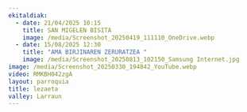 ```yaml
---
ekitaldiak:
  - date: 21/04/2025 10:15
    title: SAN MIGELEN BISITA
    image: /media/Screenshot_20250419_111110_OneDrive.webp
  - date: 15/08/2025 12:30
    title: "AMA BIRJINAREN ZERURATZEA "
    image: /media/Screenshot_20250813_102150_Samsung Internet.jpg
image: /media/Screenshot_20250330_194842_YouTube.webp
video: RMKBH042zgA
layout: parroquia
title: lezaeta
valley: Larraun
---
```

